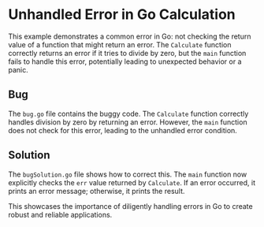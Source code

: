 # Unhandled Error in Go Calculation

This example demonstrates a common error in Go: not checking the return value of a function that might return an error. The `Calculate` function correctly returns an error if it tries to divide by zero, but the `main` function fails to handle this error, potentially leading to unexpected behavior or a panic.

## Bug

The `bug.go` file contains the buggy code. The `Calculate` function correctly handles division by zero by returning an error. However, the `main` function does not check for this error, leading to the unhandled error condition.

## Solution

The `bugSolution.go` file shows how to correct this. The `main` function now explicitly checks the `err` value returned by `Calculate`. If an error occurred, it prints an error message; otherwise, it prints the result.

This showcases the importance of diligently handling errors in Go to create robust and reliable applications.